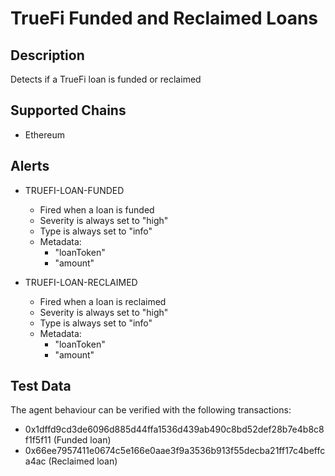 # TrueFi Funded and Reclaimed Loans

## Description

Detects if a TrueFi loan is funded or reclaimed

## Supported Chains

- Ethereum

## Alerts

- TRUEFI-LOAN-FUNDED
  - Fired when a loan is funded
  - Severity is always set to "high"
  - Type is always set to "info"
  - Metadata:
    - "loanToken"
    - "amount"

- TRUEFI-LOAN-RECLAIMED
  - Fired when a loan is reclaimed
  - Severity is always set to "high"
  - Type is always set to "info"
  - Metadata:
    - "loanToken"
    - "amount"

## Test Data

The agent behaviour can be verified with the following transactions:

- 0x1dffd9cd3de6096d885d44ffa1536d439ab490c8bd52def28b7e4b8c8f1f5f11 (Funded loan)
- 0x66ee7957411e0674c5e166e0aae3f9a3536b913f55decba21ff17c4beffca4ac (Reclaimed loan)
